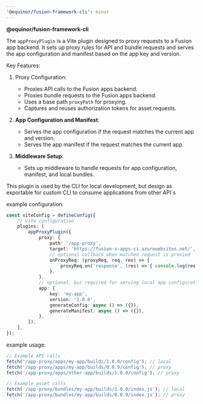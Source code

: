 ```yaml
---
'@equinor/fusion-framework-cli': minor
---
```


**@equinor/fusion-framework-cli**

The `appProxyPlugin` is a Vite plugin designed to proxy requests to a Fusion app backend.
It sets up proxy rules for API and bundle requests and serves the app configuration and manifest based on the app key and version.

Key Features:

1. Proxy Configuration:

    - Proxies API calls to the Fusion apps backend.
    - Proxies bundle requests to the Fusion apps backend.
    - Uses a base path `proxyPath` for proxying.
    - Captures and reuses authorization tokens for asset requests.

2. **App Configuration and Manifest**:

    - Serves the app configuration if the request matches the current app and version.
    - Serves the app manifest if the request matches the current app.

3. **Middleware Setup**:
    - Sets up middleware to handle requests for app configuration, manifest, and local bundles.

This plugin is used by the CLI for local development, but design as exportable for custom CLI to consume applications from other API`s

example configuration:
```typescript
const viteConfig = defineConfig({
    // vite configuration
    plugins: [
        appProxyPlugin({
            proxy: {
                path: '/app-proxy',
                target: 'https://fusion-s-apps-ci.azurewebsites.net/',
                // optional callback when matched request is proxied
                onProxyReq: (proxyReq, req, res) => {
                    proxyReq.on('response', (res) => { console.log(res.statusCode) });
                },
            },
            // optional, but required for serving local app configuration, manifest and resources
            app: {
                key: 'my-app',
                version: '1.0.0',
                generateConfig: async () => ({}),
                generateManifest: async () => ({}),
            },
        }),
    ],
});
```

example usage:
```typescript
// Example API calls
fetch('/app-proxy/apps/my-app/builds/1.0.0/config'); // local
fetch('/app-proxy/apps/my-app/builds/0.0.9/config'); // proxy
fetch('/app-proxy/apps/other-app/builds/1.0.0/config'); // proxy

// Example asset calls
fetch('/app-proxy/bundles/my-app/builds/1.0.0/index.js'); // local
fetch('/app-proxy/bundles/my-app/builds/0.0.9/index.js'); // proxy
```

